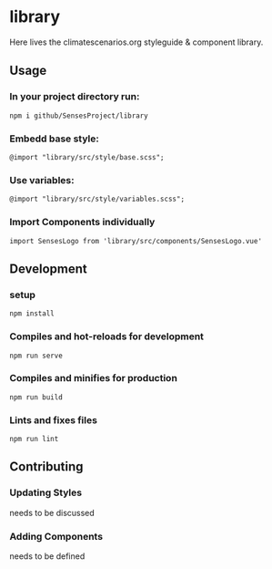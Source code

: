 # library

Here lives the climatescenarios.org styleguide & component library.

## Usage

### In your project directory run:
```
npm i github/SensesProject/library
```

### Embedd base style:
```
@import "library/src/style/base.scss";
```

### Use variables:
```
@import "library/src/style/variables.scss";
```

### Import Components individually
```
import SensesLogo from 'library/src/components/SensesLogo.vue'
```

## Development
### setup
```
npm install
```

### Compiles and hot-reloads for development
```
npm run serve
```

### Compiles and minifies for production
```
npm run build
```

### Lints and fixes files
```
npm run lint
```

## Contributing

### Updating Styles

needs to be discussed

### Adding Components

needs to be defined
